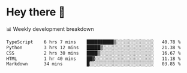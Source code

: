 # Hey there 👋

📊 Weekly development breakdown
<!--START_SECTION:waka-->

```txt
TypeScript    6 hrs 7 mins    ██████████▒░░░░░░░░░░░░░░   40.78 %
Python        3 hrs 12 mins   █████▒░░░░░░░░░░░░░░░░░░░   21.38 %
CSS           2 hrs 30 mins   ████▒░░░░░░░░░░░░░░░░░░░░   16.67 %
HTML          1 hr 40 mins    ██▓░░░░░░░░░░░░░░░░░░░░░░   11.18 %
Markdown      34 mins         █░░░░░░░░░░░░░░░░░░░░░░░░   03.85 %
```

<!--END_SECTION:waka-->
